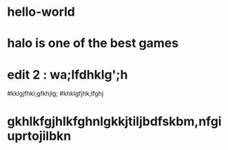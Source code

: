 # hello-world
# halo is one of the best games
# edit 2 : wa;lfdhklg';h
#kklgjfhkl;gfkhjlg;
#khklgfjhk;lfghj
# gkhlkfgjhlkfghnlgkkjtiljbdfskbm,nfgiuprtojilbkn
